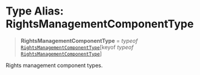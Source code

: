 # Type Alias: RightsManagementComponentType

> **RightsManagementComponentType** = *typeof* [`RightsManagementComponentType`](../variables/RightsManagementComponentType.md)\[keyof *typeof* [`RightsManagementComponentType`](../variables/RightsManagementComponentType.md)\]

Rights management component types.
